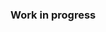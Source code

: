 ### Work in progress

<!--
Looger PSR-3
https://github.com/Seldaek/monolog/blob/master/README.md

Send emails
PHPMailer to send emails if errors

Whoops
Whoops to see error information
-->